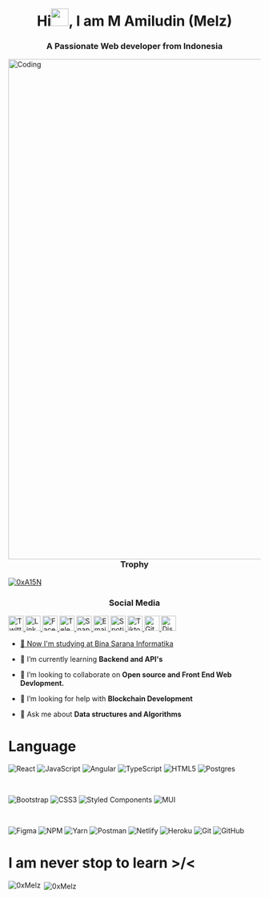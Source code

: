 <h1 align="center"> Hi<img src="https://raw.githubusercontent.com/nakulbhati/nakulbhati/master/contain/Hi.gif" width="35px">, I am M Amiludin (Melz) </h1>
<h3 align="center"> A Passionate Web developer from Indonesia </h3>
<img align="right" alt="Coding" width="1000"src="https://camo.githubusercontent.com/cae12fddd9d6982901d82580bdf321d81fb299141098ca1c2d4891870827bf17/68747470733a2f2f6d69726f2e6d656469756d2e636f6d2f6d61782f313336302f302a37513379765349765f7430696f4a2d5a2e676966">
<h3 align="center"> Trophy </h3>
<p align="left"> <a  href="https://github.com/ryo-ma/github-profile-trophy"><img src="https://github-profile-trophy.vercel.app/?username=0xA15N" alt="0xA15N" /></a> </p>
<h3 align="center"> Social Media </h3>
<a href="https://www.twitter.com/0xMelz"><img align=”left” alt="Twitter" width="30"src="https://github.com/gauravghongde/social-icons/blob/9d939e1c5b7ea4a24ac39c3e4631970c0aa1b920/SVG/Color/Twitter.svg"</a>
<a href="https://www.linkedin.com/in/0xMelz"><img align=”left” alt="LinkedIn" width="30"src="https://github.com/gauravghongde/social-icons/blob/9d939e1c5b7ea4a24ac39c3e4631970c0aa1b920/SVG/Color/LinkedIN.svg"</a>
<a href="https://www.facebook.com/amiludeen"><img align=”left” alt="Facebook" width="30"src="https://github.com/gauravghongde/social-icons/blob/9d939e1c5b7ea4a24ac39c3e4631970c0aa1b920/SVG/Color/Facebook.svg"</a>
<a href="https://www.t.me/xMelz"><img align=”left” alt="Telegram" width="30"src="https://github.com/gauravghongde/social-icons/blob/9d939e1c5b7ea4a24ac39c3e4631970c0aa1b920/SVG/Color/Telegram.svg"</a>
<a href="https://www.snapchat.com"><img align=”left” alt="Snapchat" width="30"src="https://github.com/gauravghongde/social-icons/blob/9d939e1c5b7ea4a24ac39c3e4631970c0aa1b920/SVG/Color/Snapchat.svg"</a>
<a href="mailto:a150405n@gmail.com"><img align=”left” alt="Email" width="30"src="https://github.com/gauravghongde/social-icons/blob/9d939e1c5b7ea4a24ac39c3e4631970c0aa1b920/SVG/Color/Gmail.svg"</a>
<a href="https://open.spotify.com/playlist/1zqvVLhbK97bnVGfp8A8T2?si=tlh8pLSjStGwxx6e_5yJ6Q%0A"><img align=”left” alt="Spotify" width="30"src="https://github.com/gauravghongde/social-icons/blob/9d939e1c5b7ea4a24ac39c3e4631970c0aa1b920/SVG/Color/Spotify.svg"</a>
<a href="https://tiktok.com/0xMelz"><img align=”left” alt="Tiktok" width="30"src="https://github.com/gauravghongde/social-icons/blob/9d939e1c5b7ea4a24ac39c3e4631970c0aa1b920/SVG/Color/Tik%20Tok.svg"</a>
<a href="https://www.github.com/0xMelz"><img align=”left” alt="Github" width="30"src="https://github.com/gauravghongde/social-icons/blob/9d939e1c5b7ea4a24ac39c3e4631970c0aa1b920/SVG/Color/Github.svg"</a>
<a href="https://discord.gg/scheze"><img align=”left” alt="Discord" width="30"src="https://github.com/gauravghongde/social-icons/blob/9d939e1c5b7ea4a24ac39c3e4631970c0aa1b920/SVG/Color/Discord.svg"</a>

  
- 🔭 Now I'm studying at [Bina Sarana Informatika](Bsi.today)

- 🌱 I’m currently learning **Backend and API's**

- 👯 I’m looking to collaborate on **Open source and Front End Web Devlopment.**

- 🤝 I’m looking for help with **Blockchain Development**

- 💬 Ask me about **Data structures and Algorithms**
  
# Language
![React](https://img.shields.io/badge/react-%2320232a.svg?style=for-the-badge&logo=react&logoColor=%2361DAFB)
![JavaScript](https://img.shields.io/badge/javascript-%23323330.svg?style=for-the-badge&logo=javascript&logoColor=%23F7DF1E)
![Angular](https://img.shields.io/badge/angular-%23DD0031.svg?style=for-the-badge&logo=angular&logoColor=white)
![TypeScript](https://img.shields.io/badge/typescript-%23007ACC.svg?style=for-the-badge&logo=typescript&logoColor=white)
![HTML5](https://img.shields.io/badge/html5-%23E34F26.svg?style=for-the-badge&logo=html5&logoColor=white)
![Postgres](https://img.shields.io/badge/postgres-%23316192.svg?style=for-the-badge&logo=postgresql&logoColor=white)

</br>

![Bootstrap](https://img.shields.io/badge/bootstrap-%23563D7C.svg?style=for-the-badge&logo=bootstrap&logoColor=white)
![CSS3](https://img.shields.io/badge/css3-%231572B6.svg?style=for-the-badge&logo=css3&logoColor=white)
![Styled Components](https://img.shields.io/badge/styled--components-DB7093?style=for-the-badge&logo=styled-components&logoColor=white)
![MUI](https://img.shields.io/badge/MUI-%230081CB.svg?style=for-the-badge&logo=mui&logoColor=white)

</br>

![Figma](https://img.shields.io/badge/figma-%23F24E1E.svg?style=for-the-badge&logo=figma&logoColor=white)
![NPM](https://img.shields.io/badge/NPM-%23000000.svg?style=for-the-badge&logo=npm&logoColor=white)
![Yarn](https://img.shields.io/badge/yarn-%232C8EBB.svg?style=for-the-badge&logo=yarn&logoColor=white)
![Postman](https://img.shields.io/badge/Postman-FF6C37?style=for-the-badge&logo=postman&logoColor=white)
![Netlify](https://img.shields.io/badge/netlify-%23000000.svg?style=for-the-badge&logo=netlify&logoColor=#00C7B7)
![Heroku](https://img.shields.io/badge/heroku-%23430098.svg?style=for-the-badge&logo=heroku&logoColor=white)
![Git](https://img.shields.io/badge/git-%23F05033.svg?style=for-the-badge&logo=git&logoColor=white)
![GitHub](https://img.shields.io/badge/github-%23121011.svg?style=for-the-badge&logo=github&logoColor=white)
# I am never stop to learn >/<
<p><img align="left" src="https://github-readme-stats.vercel.app/api/top-langs?username=0xA15N&show_icons=true&locale=en&layout=compact" alt="0xMelz" /></p>

<p>&nbsp;<img align="center" src="https://github-readme-stats.vercel.app/api?username=0xA15N&show_icons=true&locale=en" alt="0xMelz" /></p>
